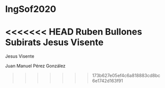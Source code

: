# IngSof2020
<<<<<<< HEAD
Ruben Bullones Subirats
Jesus Visente
=======

Jesus Visente

Juan Manuel Pérez González
>>>>>>> 173b627e05ef4c6a818883cd8bc6e1742d163f91
